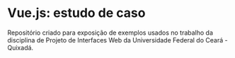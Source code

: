 # Vue.js: estudo de caso

Repositório criado para exposição de exemplos usados no trabalho da disciplina de Projeto de Interfaces Web da Universidade Federal do Ceará - Quixadá.
